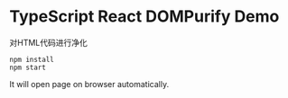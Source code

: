 TypeScript React DOMPurify Demo
=================================

对HTML代码进行净化

```
npm install
npm start
```

It will open page on browser automatically.
